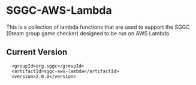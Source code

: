 # SGGC-AWS-Lambda
This is a collection of lambda functions that are used to support the SGGC (Steam group game checker) designed to be run on AWS Lambda

## Current Version
```
  <groupId>org.sggc</groupId>
  <artifactId>sggc-aws-lambda</artifactId>
  <version>2.0.0</version>
```